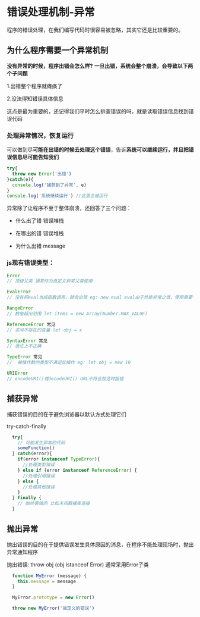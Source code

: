 # 错误处理机制-异常

程序的错误处理，在我们编写代码时很容易被忽略，其实它还是比较重要的。

## 为什么程序需要一个异常机制

**没有异常的时候，程序出错会怎么样?** **一旦出错，系统会整个崩溃，会导致以下两个子问题**


  1.出错整个程序就瘫痪了

  2.没法得知错误具体信息
  
  这点是最为重要的，还记得我们平时怎么排查错误的吗，就是读取错误信息找到错误代码

### 处理异常情况，恢复运行

可以做到尽**可能在出错的时候去处理这个错误**，告诉**系统可以继续运行，并且把错误信息尽可能告知我们**

```js
try{
  throw new Error('出错')
}catch(e){
  console.log('捕获到了异常', e)
} 
console.log('系统继续运行') //这里会被运行
```

异常除了让程序不至于整体崩溃，还回答了三个问题：

* 什么出了错 错误堆栈

* 在哪出的错 错误堆栈

* 为什么出错 message

### js现有错误类型：
```js
Error 
// 顶级父类 通常作为自定义异常父类使用

EvalError 
// 没有把eval当成函数调用，就会出错 eg: new eval eval由于性能非常之低，使用需要十分谨慎

RangeError
// 数值超出范围 let items = new Array(Number.MAX_VALUE)

ReferenceError 常见
// 访问不存在的变量 let obj = x

SyntaxError 常见
// 语法上不正确

TypeError 常见
//  被操作数的类型不满足此操作 eg: let obj = new 10

URIError
// encodeURI()或decodeURI() URL不符合规范时报错
```    

## 捕获异常

捕获错误的目的在于避免浏览器以默认方式处理它们


try-catch-finally
```js
  try{
    // 可能发生异常的代码
    someFunction()
  } catch(error){
    if(error instanceof TypeError){
      //处理类型错误
    } else if (error instanceof ReferenceError) {
      //处理引用错误
    } else {
      //处理其他错误
    }
  } finally {
    // 始终要做的 比如关闭数据库连接
  }
```

## 抛出异常

抛出错误的目的在于提供错误发生具体原因的消息，在程序不能处理现场时，抛出异常通知程序


抛出错误: throw obj (obj istanceof Error) 通常采用Error子类
```js
  function MyError (message) {
    this.message = message
  }

  MyError.prototype = new Error()

  throw new MyError('我定义的错误')
```



